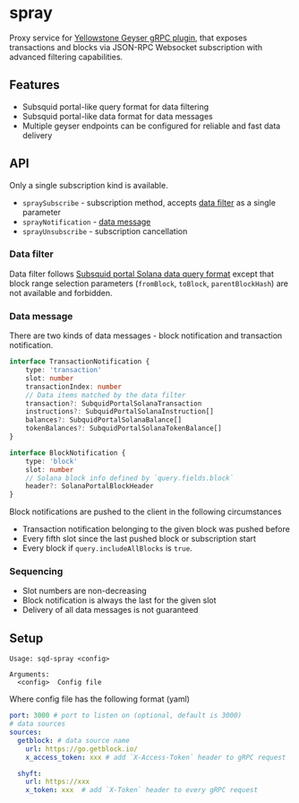 # spray

Proxy service for [Yellowstone Geyser gRPC plugin](https://github.com/rpcpool/yellowstone-grpc),
that exposes transactions and blocks via JSON-RPC Websocket subscription 
with advanced filtering capabilities.

## Features

* Subsquid portal-like query format for data filtering
* Subsquid portal-like data format for data messages
* Multiple geyser endpoints can be configured for reliable and fast data delivery

## API

Only a single subscription kind is available.

* `spraySubscribe` - subscription method, accepts [data filter](#data-filter) as a single parameter
* `sprayNotification` - [data message](#data-message)
* `sprayUnsubscribe` - subscription cancellation

### Data filter

Data filter follows [Subsquid portal Solana data query format](https://docs.sqd.ai/solana-indexing/network-api/solana-api/#data-requests) 
except that block range selection parameters (`fromBlock`, `toBlock`, `parentBlockHash`) 
are not available and forbidden.

### Data message

There are two kinds of data messages - block notification and transaction notification.

```ts
interface TransactionNotification {
    type: 'transaction'
    slot: number
    transactionIndex: number
    // Data items matched by the data filter
    transaction?: SubquidPortalSolanaTransaction
    instructions?: SubquidPortalSolanaInstruction[]
    balances?: SubquidPortalSolanaBalance[]
    tokenBalances?: SubquidPortalSolanaTokenBalance[]
}

interface BlockNotification {
    type: 'block'
    slot: number
    // Solana block info defined by `query.fields.block`
    header?: SolanaPortalBlockHeader
}
```

Block notifications are pushed to the client in the following circumstances

* Transaction notification belonging to the given block was pushed before
* Every fifth slot since the last pushed block or subscription start
* Every block if `query.includeAllBlocks` is `true`.

### Sequencing

* Slot numbers are non-decreasing
* Block notification is always the last for the given slot
* Delivery of all data messages is not guaranteed 

## Setup

```
Usage: sqd-spray <config>

Arguments:
  <config>  Config file
```

Where config file has the following format (yaml)

```yaml
port: 3000 # port to listen on (optional, default is 3000)
# data sources
sources:
  getblock: # data source name
    url: https://go.getblock.io/
    x_access_token: xxx # add `X-Access-Token` header to gRPC request

  shyft:
    url: https://xxx
    x_token: xxx  # add `X-Token` header to every gRPC request
```